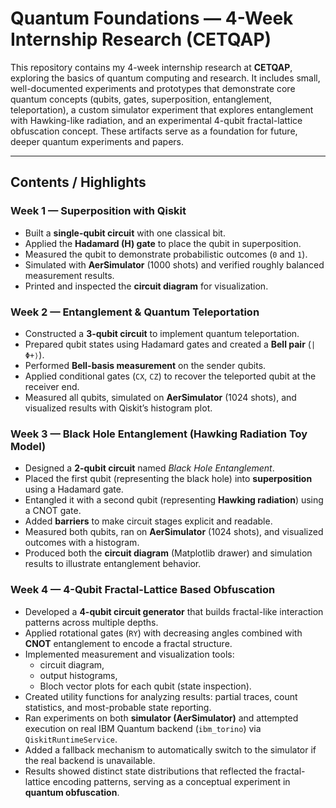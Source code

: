 # Quantum Foundations — 4-Week Internship Research (CETQAP)
  
This repository contains my 4-week internship research at **CETQAP**, exploring the basics of quantum computing and research. It includes small, well-documented experiments and prototypes that demonstrate core quantum concepts (qubits, gates, superposition, entanglement, teleportation), a custom simulator experiment that explores entanglement with Hawking-like radiation, and an experimental 4-qubit fractal-lattice obfuscation concept. These artifacts serve as a foundation for future, deeper quantum experiments and papers.

---

## Contents / Highlights

### Week 1 — Superposition with Qiskit
- Built a **single-qubit circuit** with one classical bit.  
- Applied the **Hadamard (H) gate** to place the qubit in superposition.  
- Measured the qubit to demonstrate probabilistic outcomes (`0` and `1`).  
- Simulated with **AerSimulator** (1000 shots) and verified roughly balanced measurement results.  
- Printed and inspected the **circuit diagram** for visualization.

### Week 2 — Entanglement & Quantum Teleportation
- Constructed a **3-qubit circuit** to implement quantum teleportation.  
- Prepared qubit states using Hadamard gates and created a **Bell pair** (`|Φ+⟩`).  
- Performed **Bell-basis measurement** on the sender qubits.  
- Applied conditional gates (`CX`, `CZ`) to recover the teleported qubit at the receiver end.  
- Measured all qubits, simulated on **AerSimulator** (1024 shots), and visualized results with Qiskit’s histogram plot.

### Week 3 — Black Hole Entanglement (Hawking Radiation Toy Model)
- Designed a **2-qubit circuit** named *Black Hole Entanglement*.  
- Placed the first qubit (representing the black hole) into **superposition** using a Hadamard gate.  
- Entangled it with a second qubit (representing **Hawking radiation**) using a CNOT gate.  
- Added **barriers** to make circuit stages explicit and readable.  
- Measured both qubits, ran on **AerSimulator** (1024 shots), and visualized outcomes with a histogram.  
- Produced both the **circuit diagram** (Matplotlib drawer) and simulation results to illustrate entanglement behavior.

### Week 4 — 4-Qubit Fractal-Lattice Based Obfuscation
- Developed a **4-qubit circuit generator** that builds fractal-like interaction patterns across multiple depths.  
- Applied rotational gates (`RY`) with decreasing angles combined with **CNOT** entanglement to encode a fractal structure.  
- Implemented measurement and visualization tools:
  - circuit diagram,  
  - output histograms,  
  - Bloch vector plots for each qubit (state inspection).  
- Created utility functions for analyzing results: partial traces, count statistics, and most-probable state reporting.  
- Ran experiments on both **simulator (AerSimulator)** and attempted execution on real IBM Quantum backend (`ibm_torino`) via `QiskitRuntimeService`.  
- Added a fallback mechanism to automatically switch to the simulator if the real backend is unavailable.  
- Results showed distinct state distributions that reflected the fractal-lattice encoding patterns, serving as a conceptual experiment in **quantum obfuscation**.


